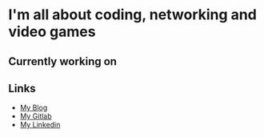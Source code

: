 # I'm all about coding, networking and video games

## Currently working on


## Links

- [My Blog](https://zacharyranes.github.io/)
- [My Gitlab](https://gitlab.com/ZacharyRanes)
- [My Linkedin](https://www.linkedin.com/in/zachary-ranes/)
